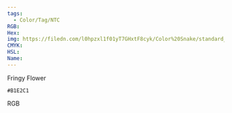 ```yaml
---
tags:
  - Color/Tag/NTC
RGB:
Hex:
img: https://filedn.com/l0hpzxl1f01yT7GHxtF8cyk/Color%20Snake/standard_csv_to_svg//B1E2C1.svg
CMYK:
HSL:
Name:
---
```

Fringy Flower
```palette
#B1E2C1
```
RGB
